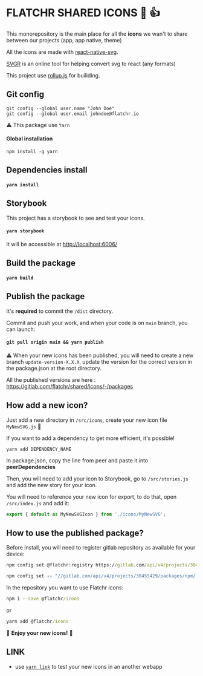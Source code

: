 # FLATCHR SHARED ICONS 🐙 👍 

This monorepository is the main place for all the __icons__ we wan't to share between our projects (app, app native, theme)

All the icons are made with [react-native-svg](https://github.com/react-native-svg/react-native-svg).

[SVGR](https://react-svgr.com/playground/) is an online tool for helping convert svg to react (any formats)

This project use [rollup.js](https://rollupjs.org/guide/en/) for builiding.

## Git config

```
git config --global user.name "John Doe"
git config --global user.email johndoe@flatchr.io
```

⚠️ This package use `Yarn`

#### __Global installation__

```
npm install -g yarn
```

## Dependencies install

#### `yarn install`

## Storybook

This project has a storybook to see and test your icons.
#### `yarn storybook`

It will be accessible at [http://localhost:6006/](http://localhost:6006/)

## Build the package

#### `yarn build`

## Publish the package

It's __required__ to commit the `/dist` directory.

Commit and push your work, and when your code is on `main` branch, you can launch:

#### `git pull origin main && yarn publish`

⚠️ When your new icons has been published, you will need to create a new branch `update-version-X.X.X`, update the version for the correct version in the package.json at the root directory.


All the published versions are here : https://gitlab.com/flatchr/shared/icons/-/packages

## How add a new icon?

Just add a new directory in `/src/icons`, create your new icon file `MyNewSVG.js` 🐙

If you want to add a dependency to get more efficient, it's possible! 
```
yarn add DEPENDENCY_NAME
```

In package.json, copy the line from peer and paste it into __peerDependencies__

Then, you will need to add your icon to Storybook, go to `/src/stories.js` and add the new story for your icon.

You will need to reference your new icon for export, to do that, open `/src/index.js` and add it:
```js
export { default as MyNewSVGIcon } from './icons/MyNewSVG';
```

## How to use the published package?

Before install, you will need to register gitlab repository as available for your device:
```cmd
npm config set @flatchr:registry https://gitlab.com/api/v4/projects/30455429/packages/npm/
```
```cmd
npm config set -- "//gitlab.com/api/v4/projects/30455429/packages/npm/:_authToken=utMhyAKFkJdBKxXGonJe"
```

In the repository you want to use Flatchr icons: 

```cmd
npm i --save @flatchr/icons
```
or
```cmd
yarn add @flatchr/icons
```

🎉 __Enjoy your new icons!__ 🎉

## LINK

- use [`yarn link`](https://classic.yarnpkg.com/en/docs/cli/link/) to test your new icons in an another webapp
